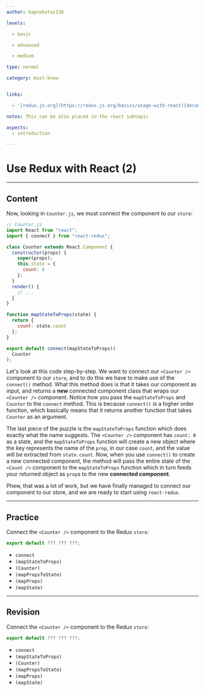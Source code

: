 ```yaml
---
author: kapnobatai136

levels:

  - basic

  - advanced

  - medium

type: normal

category: must-know


links:

  - '[redux.js.org](https://redux.js.org/basics/usage-with-react){documentation}'

notes: This can be also placed in the react subtopic

aspects:
  - introduction

---
```


# Use Redux with React (2)

---
## Content

Now, looking in `Counter.js`, we must connect the component to our `store`:

```jsx
// Counter.js
import React from "react";
import { connect } from "react-redux";

class Counter extends React.Component {
  constructor(props) {
    super(props);
    this.state = {
      count: 0
    };
  }
  render() {
    // ...
  }
}

function mapStateToProps(state) {
  return {
    count: state.count
  };
}

export default connect(mapStateToProps)(
  Counter
);
```

Let's look at this code step-by-step. We want to connect our `<Counter />` component to our `store`, and to do this we have to make use of the `connect()` method. What this method does is that it takes our component as input, and returns a **new** connected component class that wraps our `<Counter />` component. Notice how you pass the `mapStateToProps` and `Counter` to the `connect` method. This is because `connect()` is a higher order function, which basically means that it returns another function that takes `Counter` as an argument.

The last piece of the puzzle is the `mapStateToProps` function which does exactly what the name suggests. The `<Counter />` component has `count: 0` as a state, and the `mapStateToProps` function will create a new object where the key represents the name of the `prop`, in our case `count`, and the value will be extracted from `state.count`. Now, when you use `connect()` to create a new connected component, the method will pass the entire state of the `<Count />` component to the `mapStateToProps` function which in turn feeds your returned object as `prop`s to the new **connected component**.

Phew, that was a lot of work, but we have finally managed to connect our component to our store, and we are ready to start using `react-redux`.

---
## Practice

Connect the `<Counter />` component to the Redux `store`:

```jsx
export default ??? ??? ???;
```

* `connect`
* `(mapStateToProps)`
* `(Counter)`
* `(mapPropsToState)`
* `(mapProps)`
* `(mapState)`

---
## Revision

Connect the `<Counter />` component to the Redux `store`:

```jsx
export default ??? ??? ???;
```

* `connect`
* `(mapStateToProps)`
* `(Counter)`
* `(mapPropsToState)`
* `(mapProps)`
* `(mapState)`
